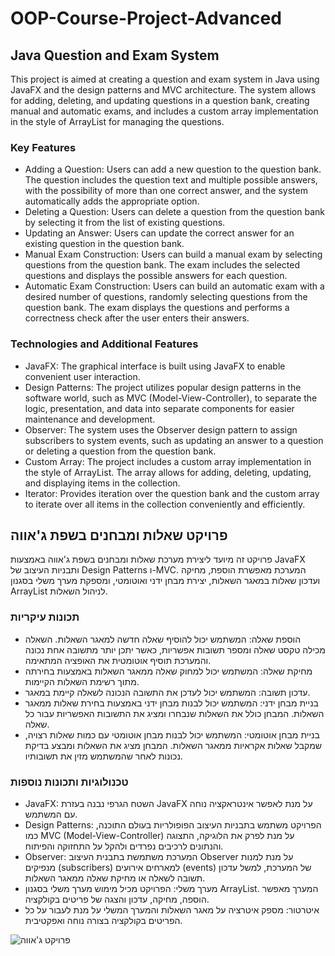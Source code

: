 # OOP-Course-Project-Advanced

## Java Question and Exam System

This project is aimed at creating a question and exam system in Java using JavaFX and the design patterns and MVC architecture. The system allows for adding, deleting, and updating questions in a question bank, creating manual and automatic exams, and includes a custom array implementation in the style of ArrayList for managing the questions.

### Key Features

- Adding a Question: Users can add a new question to the question bank. The question includes the question text and multiple possible answers, with the possibility of more than one correct answer, and the system automatically adds the appropriate option.
- Deleting a Question: Users can delete a question from the question bank by selecting it from the list of existing questions.
- Updating an Answer: Users can update the correct answer for an existing question in the question bank.
- Manual Exam Construction: Users can build a manual exam by selecting questions from the question bank. The exam includes the selected questions and displays the possible answers for each question.
- Automatic Exam Construction: Users can build an automatic exam with a desired number of questions, randomly selecting questions from the question bank. The exam displays the questions and performs a correctness check after the user enters their answers.

### Technologies and Additional Features

- JavaFX: The graphical interface is built using JavaFX to enable convenient user interaction.
- Design Patterns: The project utilizes popular design patterns in the software world, such as MVC (Model-View-Controller), to separate the logic, presentation, and data into separate components for easier maintenance and development.
- Observer: The system uses the Observer design pattern to assign subscribers to system events, such as updating an answer to a question or deleting a question from the question bank.
- Custom Array: The project includes a custom array implementation in the style of ArrayList. The array allows for adding, deleting, updating, and displaying items in the collection.
- Iterator: Provides iteration over the question bank and the custom array to iterate over all items in the collection conveniently and efficiently.

## פרויקט שאלות ומבחנים בשפת ג'אווה

פרויקט זה מיועד ליצירת מערכת שאלות ומבחנים בשפת ג'אווה באמצעות JavaFX ותבניות העיצוב של Design Patterns ו-MVC. המערכת מאפשרת הוספת, מחיקה ועדכון שאלות במאגר השאלות, יצירת מבחן ידני ואוטומטי, ומספקת מערך משלי בסגנון ArrayList לניהול השאלות.

### תכונות עיקריות

- הוספת שאלה: המשתמש יכול להוסיף שאלה חדשה למאגר השאלות. השאלה מכילה טקסט שאלה ומספר תשובות אפשריות, כאשר יתכן יותר מתשובה אחת נכונה והמערכת תוסיף אוטומטית את האופציה המתאימה.
- מחיקת שאלה: המשתמש יכול למחוק שאלה ממאגר השאלות באמצעות בחירתה מתוך רשימת השאלות הקיימות.
- עדכון תשובה: המשתמש יכול לעדכן את התשובה הנכונה לשאלה קיימת במאגר.
- בניית מבחן ידני: המשתמש יכול לבנות מבחן ידני באמצעות בחירת שאלות ממאגר השאלות. המבחן כולל את השאלות שנבחרו ומציג את התשובות האפשריות עבור כל שאלה.
- בניית מבחן אוטומטי: המשתמש יכול לבנות מבחן אוטומטי עם כמות שאלות רצויה, שמקבל שאלות אקראיות ממאגר השאלות. המבחן מציג את השאלות ומבצע בדיקת נכונות לאחר שהמשתמש מזין את תשובותיו.

### טכנולוגיות ותכונות נוספות

- JavaFX: השטח הגרפי נבנה בעזרת JavaFX על מנת לאפשר אינטראקציה נוחה עם המשתמש.
- Design Patterns: הפרויקט משתמש בתבניות העיצוב הפופולריות בעולם התוכנה, כמו MVC (Model-View-Controller) על מנת לפרק את הלוגיקה, התצוגה והנתונים לרכיבים נפרדים ולהקל על התחזוקה והפיתוח.
- Observer: המערכת משתמשת בתבנית העיצוב Observer על מנת למנות מנפיקים (subscribers) למארחים אירועים (events) של המערכת, למשל עדכון תשובה לשאלה או מחיקת שאלה ממאגר השאלות.
- מערך משלי: הפרויקט מכיל מימוש מערך משלי בסגנון ArrayList. המערך מאפשר הוספה, מחיקה, עדכון והצגה של פריטים בקולקציה.
- איטרטור: מספק איטרציה על מאגר השאלות והמערך המשלי על מנת לעבור על כל הפריטים בקולקציה בצורה נוחה ואפקטיבית.


![פרויקט ג'אווה](https://github.com/GalAngel15/OOP-Course-Project-Advanced/assets/122540669/c05b0ec0-efa9-487e-a954-fdc9126fa153)
